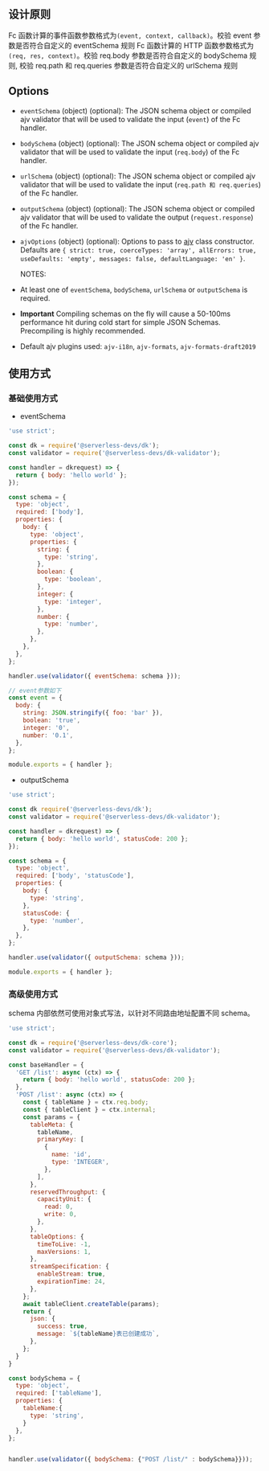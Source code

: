 ## 设计原则

Fc 函数计算的事件函数参数格式为`(event, context, callback)`。校验 event 参数是否符合自定义的 eventSchema 规则
Fc 函数计算的 HTTP 函数参数格式为`(req, res, context)`。校验 req.body 参数是否符合自定义的 bodySchema 规则, 校验 req.path 和 req.queries 参数是否符合自定义的 urlSchema 规则

## Options

- `eventSchema` (object) (optional): The JSON schema object or compiled ajv validator that will be used
  to validate the input (`event`) of the Fc handler.
- `bodySchema` (object) (optional): The JSON schema object or compiled ajv validator that will be used
  to validate the input (`req.body`) of the Fc handler.
- `urlSchema` (object) (optional): The JSON schema object or compiled ajv validator that will be used
  to validate the input (`req.path 和 req.queries`) of the Fc handler.
- `outputSchema` (object) (optional): The JSON schema object or compiled ajv validator that will be used
  to validate the output (`request.response`) of the Fc handler.
- `ajvOptions` (object) (optional): Options to pass to [ajv](https://ajv.js.org/docs/api.html#options)
  class constructor. Defaults are `{ strict: true, coerceTypes: 'array', allErrors: true, useDefaults: 'empty', messages: false, defaultLanguage: 'en' }`.

  NOTES:

- At least one of `eventSchema`, `bodySchema`, `urlSchema` or `outputSchema` is required.
- **Important** Compiling schemas on the fly will cause a 50-100ms performance hit during cold start for simple JSON Schemas. Precompiling is highly recommended.
- Default ajv plugins used: `ajv-i18n`, `ajv-formats`, `ajv-formats-draft2019`

## 使用方式

### 基础使用方式

- eventSchema

```javascript
'use strict';

const dk = require('@serverless-devs/dk');
const validator = require('@serverless-devs/dk-validator');

const handler = dkrequest) => {
  return { body: 'hello world' };
});

const schema = {
  type: 'object',
  required: ['body'],
  properties: {
    body: {
      type: 'object',
      properties: {
        string: {
          type: 'string',
        },
        boolean: {
          type: 'boolean',
        },
        integer: {
          type: 'integer',
        },
        number: {
          type: 'number',
        },
      },
    },
  },
};

handler.use(validator({ eventSchema: schema }));

// event参数如下
const event = {
  body: {
    string: JSON.stringify({ foo: 'bar' }),
    boolean: 'true',
    integer: '0',
    number: '0.1',
  },
};

module.exports = { handler };
```

- outputSchema

```javascript
'use strict';

const dk require('@serverless-devs/dk');
const validator = require('@serverless-devs/dk-validator');

const handler = dkrequest) => {
  return { body: 'hello world', statusCode: 200 };
});

const schema = {
  type: 'object',
  required: ['body', 'statusCode'],
  properties: {
    body: {
      type: 'string',
    },
    statusCode: {
      type: 'number',
    },
  },
};

handler.use(validator({ outputSchema: schema }));

module.exports = { handler };
```

### 高级使用方式

schema 内部依然可使用对象式写法，以针对不同路由地址配置不同 schema。

```js
'use strict';

const dk = require('@serverless-devs/dk-core');
const validator = require('@serverless-devs/dk-validator');

const baseHandler = {
  'GET /list': async (ctx) => {
    return { body: 'hello world', statusCode: 200 };
  },
  'POST /list': async (ctx) => {
    const { tableName } = ctx.req.body;
    const { tableClient } = ctx.internal;
    const params = {
      tableMeta: {
        tableName,
        primaryKey: [
          {
            name: 'id',
            type: 'INTEGER',
          },
        ],
      },
      reservedThroughput: {
        capacityUnit: {
          read: 0,
          write: 0,
        },
      },
      tableOptions: {
        timeToLive: -1, 
        maxVersions: 1, 
      },
      streamSpecification: {
        enableStream: true, 
        expirationTime: 24, 
      },
    };
    await tableClient.createTable(params);
    return {
      json: {
        success: true,
        message: `${tableName}表已创建成功`,
      },
    };
  }
}

const bodySchema = {
  type: 'object',
  required: ['tableName'],
  properties: {
    tableName:{
      type: 'string',
    }
  },
};


handler.use(validator({ bodySchema: {"POST /list/" : bodySchema}}));
```


